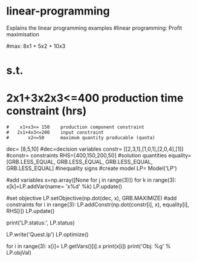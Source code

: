 # linear-programming
Explains the linear programming examples
#linear programming: Profit maximisation

#max: 8x1 + 5x2 + 10x3
#      s.t.
 #      2x1+3x2x3<=400  production time constraint (hrs)
    #    x1+x3<= 150    production component constraint
    #   2x1+4x3<=200    input constraint
    #       x2<=50      maximum quantity producable (quota)
dec= [8,5,10]  #dec=decision variables
constr= [[2,3,1],[1,0,1],[2,0,4],[1]]  #constr= constraints
RHS=[400,150,200,50]  #solution quantities
equality= [GRB.LESS_EQUAL, GRB.LESS_EQUAL, GRB.LESS_EQUAL, GRB.LESS_EQUAL]  #inequality signs
#create model
LP= Model('LP')

#add variables
x=np.array([None for j in range(3)])
for k in range(3):
    x[k]=LP.addVar(name= 'x%d' %k)
LP.update()

#set objective
LP.setObjective(np.dot(dec, x), GRB.MAXIMIZE)
#add constraints
for i in range(3):
    LP.addConstr(np.dot(constr[i], x), equality[i], RHS[i])
LP.update()

print('LP.status:', LP.status)

LP.write('Quest.lp')
LP.optimize()

for i in range(3):
    x[i]= LP.getVars()[i].x
    print(x[i])
print('Obj: %g' % LP.objVal)
